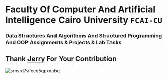 # Faculty Of Computer And Artificial Intelligence Cairo University `FCAI-CU`

### Data Structures And Algorithms And Structured Programming And OOP Assignments & Projects & Lab Tasks

## Thank [Jerry](https://github.com/mohamed-mahmoud377) For Your Contribution

![srnvrd7vfeeq5qpxnabq](https://user-images.githubusercontent.com/62524855/142481836-9d807393-acbe-49db-b302-7535b760855e.jpeg)
